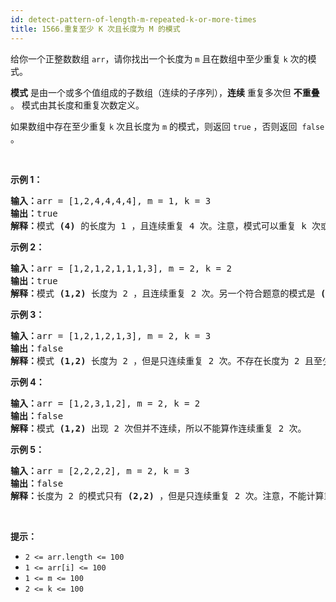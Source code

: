 ```yaml
---
id: detect-pattern-of-length-m-repeated-k-or-more-times
title: 1566.重复至少 K 次且长度为 M 的模式
---
```

给你一个正整数数组 <code>arr</code>，请你找出一个长度为 <code>m</code> 且在数组中至少重复 <code>k</code> 次的模式。

**模式** 是由一个或多个值组成的子数组（连续的子序列），**连续** 重复多次但 **不重叠** 。 模式由其长度和重复次数定义。

如果数组中存在至少重复 <code>k</code> 次且长度为 <code>m</code> 的模式，则返回 <code>true</code> ，否则返回  <code>false</code> 。

 

**示例 1：**


<pre><strong>输入：</strong>arr = [1,2,4,4,4,4], m = 1, k = 3<br/><strong>输出：</strong>true<br/><strong>解释：</strong>模式 <strong>(4)</strong> 的长度为 1 ，且连续重复 4 次。注意，模式可以重复 k 次或更多次，但不能少于 k 次。<br/></pre>

**示例 2：**


<pre><strong>输入：</strong>arr = [1,2,1,2,1,1,1,3], m = 2, k = 2<br/><strong>输出：</strong>true<br/><strong>解释：</strong>模式 <strong>(1,2)</strong> 长度为 2 ，且连续重复 2 次。另一个符合题意的模式是 <strong>(2,1) </strong>，同样重复 2 次。<br/></pre>

**示例 3：**


<pre><strong>输入：</strong>arr = [1,2,1,2,1,3], m = 2, k = 3<br/><strong>输出：</strong>false<br/><strong>解释：</strong>模式 <strong>(1,2)</strong> 长度为 2 ，但是只连续重复 2 次。不存在长度为 2 且至少重复 3 次的模式。<br/></pre>

**示例 4：**


<pre><strong>输入：</strong>arr = [1,2,3,1,2], m = 2, k = 2<br/><strong>输出：</strong>false<br/><strong>解释：</strong>模式 <strong>(1,2)</strong> 出现 2 次但并不连续，所以不能算作连续重复 2 次。<br/></pre>

**示例 5：**


<pre><strong>输入：</strong>arr = [2,2,2,2], m = 2, k = 3<br/><strong>输出：</strong>false<br/><strong>解释：</strong>长度为 2 的模式只有 <strong>(2,2)</strong> ，但是只连续重复 2 次。注意，不能计算重叠的重复次数。<br/></pre>

 

**提示：**


- <code>2 &lt;= arr.length &lt;= 100</code>
- <code>1 &lt;= arr[i] &lt;= 100</code>
- <code>1 &lt;= m &lt;= 100</code>
- <code>2 &lt;= k &lt;= 100</code>
